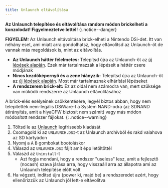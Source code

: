 ```yaml
---
title: Unlaunch eltávolítása
---
```


**Az Unlaunch telepítése és eltávolítása random módon brickelheti a konzolodat! Figyelmeztetve lettél!**
{:.notice--danger}

**FIGYELEM:** Az Unlaunch eltávolítása brick-elheti a Nintendo DSi-det. Itt van néhány eset, ami miatt arra gondolhatsz, hogy eltávolítsd az Unlaunch-öt de vannak más megoldások is, mint az eltávolítás.

- **Az Unlaunch háttér félelmetes:** Telepítsd újra az Unlaunch-öt az [új lépések alapján](/installing-unlaunch). Ezek már tartalmazzák a lépéseit a háttér csere módjának
- **Nincs kezdőképernyő és a zene hiányzik:** Telepítsd újra az Unlaunch-öt az [új lépések alapján](/installing-unlaunch). Most már tartalmaznak elhárítási lépéseket
- **A rendszerem brick-elt:** Ez az oldal nem számodra van, mert szüksége van működő rendszerre az Unlaunch eltávolításához

A brick-elés esélyeinek csökkentésére, legyél biztos abban, hogy nem telepítették nem-legális DSiWare-t a System NAND-odra (az SDNAND átirányítás, amit a hiyaCFW biztosít nem számít) vagy más módon módosított rendszer fájlokat.
{: .notice--warning}

1. Töltsd le az [Unlaunch](https://problemkaputt.de/unlaunch.zip) legfrissebb kiadását
1. Csomagold ki az `UNLAUNCH.DSI`-t az Unlaunch archívból és rakd valahova az SD kártyádon
1. Nyomj a <kbd class="face">A</kbd> <kbd class="face">B</kbd> gombokat bootoláskor
1. Válaszd az `UNLAUNCH.DSI` fájlt amit épp letöltöttél
1. Válaszd az `Uninstall`-t
   - Azt fogja mondani, hogy a rendszer "useless" lesz, amit a fejlesztő (nocash) szava járása arra, hogy visszaáll arra az állapotra ami az Unlaunch telepítése előtt volt
1. Ha végzett, indítsd újra (power ki, majd be) a rendszeredet azért, hogy ellenőrizzük az Unlaunch jól lett-e eltávolítva
